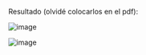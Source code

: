 Resultado (olvidé colocarlos en el pdf):

![image](https://github.com/user-attachments/assets/863f5075-2356-45d6-a51b-5ba8b01538b5)

![image](https://github.com/user-attachments/assets/b39a3694-99ac-4364-ac68-5cb96fff622f)

